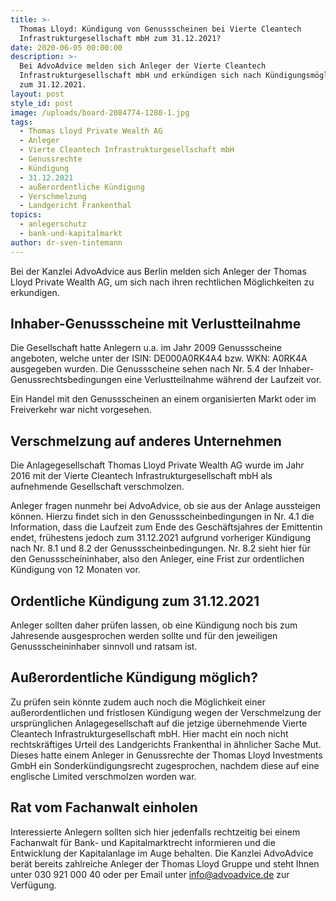 ```yaml
---
title: >-
  Thomas Lloyd: Kündigung von Genussscheinen bei Vierte Cleantech
  Infrastrukturgesellschaft mbH zum 31.12.2021?
date: 2020-06-05 00:00:00
description: >-
  Bei AdvoAdvice melden sich Anleger der Vierte Cleantech
  Infrastrukturgesellschaft mbH und erkündigen sich nach Kündigungsmöglichkeit
  zum 31.12.2021.
layout: post
style_id: post
image: /uploads/board-2084774-1280-1.jpg
tags:
  - Thomas Lloyd Private Wealth AG
  - Anleger
  - Vierte Cleantech Infrastrukturgesellschaft mbH
  - Genussrechte
  - Kündigung
  - 31.12.2021
  - außerordentliche Kündigung
  - Verschmelzung
  - Landgericht Frankenthal
topics:
  - anlegerschutz
  - bank-und-kapitalmarkt
author: dr-sven-tintemann
---
```


Bei der Kanzlei AdvoAdvice aus Berlin melden sich Anleger der Thomas Lloyd Private Wealth AG, um sich nach ihren rechtlichen Möglichkeiten zu erkundigen.&nbsp;

## Inhaber-Genussscheine mit Verlustteilnahme

Die Gesellschaft hatte Anlegern u.a. im Jahr 2009 Genussscheine angeboten, welche unter der ISIN: DE000A0RK4A4 bzw. WKN: A0RK4A ausgegeben wurden. Die Genussscheine sehen nach Nr. 5.4 der Inhaber-Genussrechtsbedingungen eine Verlustteilnahme während der Laufzeit vor.&nbsp;

Ein Handel mit den Genussscheinen an einem organisierten Markt oder im Freiverkehr war nicht vorgesehen.&nbsp;

## Verschmelzung auf anderes Unternehmen

Die Anlagegesellschaft Thomas Lloyd Private Wealth AG wurde im Jahr 2016 mit der Vierte Cleantech Infrastrukturgesellschaft mbH als aufnehmende Gesellschaft verschmolzen.&nbsp;

Anleger fragen nunmehr bei AdvoAdvice, ob sie aus der Anlage aussteigen können. Hierzu findet sich in den Genussscheinbedingungen in Nr. 4.1 die Information, dass die Laufzeit zum Ende des Geschäftsjahres der Emittentin endet, frühestens jedoch zum 31.12.2021 aufgrund vorheriger Kündigung nach Nr. 8.1 und 8.2 der Genussscheinbedingungen. Nr. 8.2 sieht hier für den Genussscheininhaber, also den Anleger, eine Frist zur ordentlichen Kündigung von 12 Monaten vor.&nbsp;

## Ordentliche Kündigung zum 31.12.2021

Anleger sollten daher prüfen lassen, ob eine Kündigung noch bis zum Jahresende ausgesprochen werden sollte und für den jeweiligen Genussscheininhaber sinnvoll und ratsam ist.&nbsp;

## Au&szlig;erordentliche Kündigung möglich?

Zu prüfen sein könnte zudem auch noch die Möglichkeit einer au&szlig;erordentlichen und fristlosen Kündigung wegen der Verschmelzung der ursprünglichen Anlagegesellschaft auf die jetzige übernehmende Vierte Cleantech Infrastrukturgesellschaft mbH. Hier macht ein noch nicht rechtskräftiges Urteil des Landgerichts Frankenthal in ähnlicher Sache Mut. Dieses hatte einem Anleger in Genussrechte der Thomas Lloyd Investments GmbH ein Sonderkündigungsrecht zugesprochen, nachdem diese auf eine englische Limited verschmolzen worden war.&nbsp;

## Rat vom Fachanwalt einholen

Interessierte Anlegern sollten sich hier jedenfalls rechtzeitig bei einem Fachanwalt für Bank- und Kapitalmarktrecht informieren und die Entwicklung der Kapitalanlage im Auge behalten. Die Kanzlei AdvoAdvice berät bereits zahlreiche Anleger der Thomas Lloyd Gruppe und steht Ihnen unter 030 921 000 40 oder per Email unter info@advoadvice.de zur Verfügung.&nbsp;&nbsp;

&nbsp;